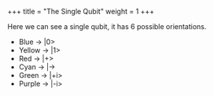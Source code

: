 +++
title = "The Single Qubit"
weight = 1
+++

Here we can see a single qubit, it has 6 possible orientations.
- Blue -> |0>
- Yellow -> |1>
- Red -> |+>
- Cyan -> |->
- Green -> |+i>
- Purple -> |-i>
